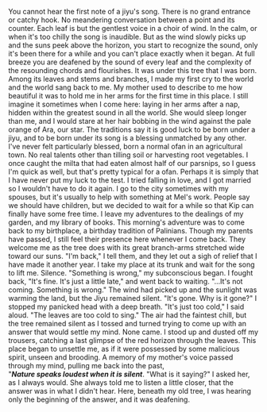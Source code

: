   You cannot hear the first note of a jiyu's song. There is no grand entrance or catchy hook. No meandering conversation between a point and its counter. Each leaf is but the gentlest voice in a choir of wind. In the calm, or when it's too chilly the song is inaudible. But as the wind slowly picks up and the suns peek above the horizon, you start to recognize the sound, only it's been there for a while and you can't place exactly when it began. At full breeze you are deafened by the sound of every leaf and the complexity of the resounding chords and flourishes.
  It was under this tree that I was born. Among its leaves and stems and branches, I made my first cry to the world and the world sang back to me. My mother used to describe to me how beautiful it was to hold me in her arms for the first time in this place. I still imagine it sometimes when I come here: laying in her arms after a nap, hidden within the greatest sound in all the world. She would sleep longer than me, and I would stare at her hair bobbing in the wind against the pale orange of Ara, our star.
  The traditions say it is good luck to be born under a jiyu, and to be born under its song is a blessing unmatched by any other. I've never felt particularly blessed, born a normal ofan in an agricultural town. No real talents other than tilling soil or harvesting root vegetables. I once caught the milta that had eaten almost half of our parsnips, so I guess I'm quick as well, but that's pretty typical for a ofan. Perhaps it is simply that I have never put my luck to the test. I tried falling in love, and I got married so I wouldn't have to do it again. I go to the city sometimes with my spouses, but it's usually to help with something at Mel's work. People say we should have children, but we decided to wait for a while so that Kip can finally have some free time. I leave my adventures to the dealings of my garden, and my library of books.
  This morning's adventure was to come back to my birthplace, a birthday tradition of Palinians. Though my parents have passed, I still feel their presence here whenever I come back. They welcome me as the tree does with its great branch-arms stretched wide toward our suns. "I'm back," I tell them, and they let out a sigh of relief that I have made it another year. I take my place at its trunk and wait for the song to lift me.
  Silence.
  "Something is wrong," my subconscious began.
  I fought back, "It's fine. It's just a little late," and went back to waiting.
  "...It's not coming. Something is wrong."
  The wind had picked up and the sunlight was warming the land, but the Jiyu remained silent.
  "It's gone. Why is it gone?"
  I stopped my panicked head with a deep breath. "It's just too cold," I said aloud. "The leaves are too cold to sing."
  The air had the faintest chill, but the tree remained silent as I tossed and turned trying to come up with an answer that would settle my mind. None came.
  I stood up and dusted off my trousers, catching a last glimpse of the red horizon through the leaves. This place began to unsettle me, as if it were possessed by some malicious spirit, unseen and brooding.
  A memory of my mother's voice passed through my mind, pulling me back into the past,    
    "***Nature speaks loudest when it is silent***.
    "What is it saying?" I asked her, as I always would. She always told me to listen a little closer, that the answer was in what I didn't hear. Here, beneath my old tree, I was hearing only the beginning of the answer, and it was deafening.
